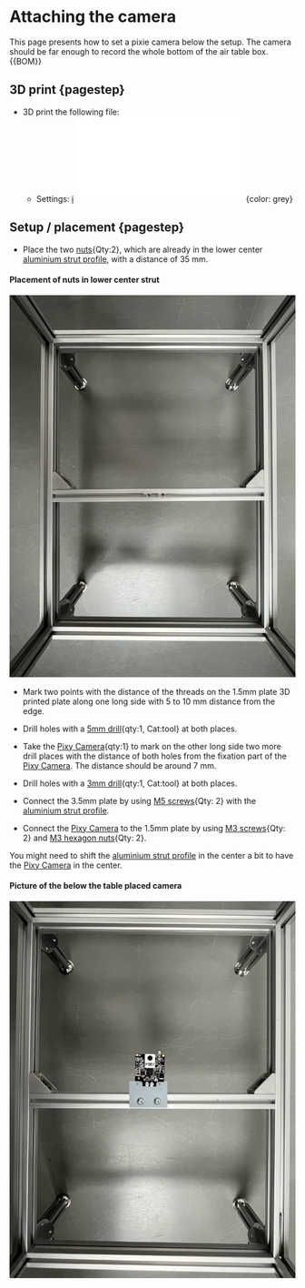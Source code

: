 # Attaching the camera

This page presents how to set a pixie camera below the setup. The camera should be far enough to record the whole bottom of the air table box. 
{{BOM}}

## 3D print {pagestep}

- 3D print the following file: 
    - Settings: [i](3D_settings_plate.md)
![](models/1_5mm_plate.stl){color: grey}

## Setup / placement {pagestep}
- Place the two [nuts](connectors.yml#5mmNuts){Qty:2}, which are already in the lower center [aluminium strut profile](framework.yml#20x20Rod), with a distance of 35 mm. 

#### Placement of nuts in lower center strut

![](images/camera_below02.jpeg)


- Mark two points with the distance of the threads on the 1.5mm plate 3D printed plate along one long side with 5 to 10 mm distance from the edge. 

- Drill holes with a [5mm drill](tools.yml#5mmdrill){qty:1, Cat:tool} at both places.

- Take the [Pixy Camera](electronic.yml#PixyCam){qty:1} to mark on the other long side two more drill places with the distance of both holes from the fixation part of the [Pixy Camera](electronic.yml#PixyCam). The distance should be around 7 mm.

- Drill holes with a [3mm drill](tools.yml#3mmdrill){qty:1, Cat:tool} at both places.

- Connect the 3.5mm plate by using [M5 screws](screws.yml#m5x6mm_screw){Qty: 2} with the [aluminium strut profile](framework.yml#20x20Rod).

- Connect the [Pixy Camera](electronic.yml#PixyCam) to the 1.5mm plate by using [M3 screws](screws.yml#m3x5mm_screw){Qty: 2} and [M3 hexagon nuts](screws.yml#m3_hexagon_nuts){Qty: 2}.

You might need to shift the [aluminium strut profile](framework.yml#20x20Rod) in the center a bit to have the [Pixy Camera](electronic.yml#PixyCam) in the center.



#### Picture of the below the table placed camera

![](images/camera_below.jpeg)



